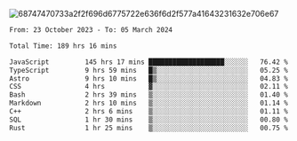 ![68747470733a2f2f696d6775722e636f6d2f577a41643231632e706e67](https://github.com/koreoxy/koreoxy/assets/73381115/a29b30a2-7b86-4bf1-a3b8-5e7cb8eb1ab0)




<!--START_SECTION:waka-->

```txt
From: 23 October 2023 - To: 05 March 2024

Total Time: 189 hrs 16 mins

JavaScript         145 hrs 17 mins ███████████████████░░░░░░   76.42 %
TypeScript         9 hrs 59 mins   █▒░░░░░░░░░░░░░░░░░░░░░░░   05.25 %
Astro              9 hrs 10 mins   █▒░░░░░░░░░░░░░░░░░░░░░░░   04.83 %
CSS                4 hrs           ▓░░░░░░░░░░░░░░░░░░░░░░░░   02.11 %
Bash               2 hrs 39 mins   ▒░░░░░░░░░░░░░░░░░░░░░░░░   01.40 %
Markdown           2 hrs 10 mins   ▒░░░░░░░░░░░░░░░░░░░░░░░░   01.14 %
C++                2 hrs 6 mins    ▒░░░░░░░░░░░░░░░░░░░░░░░░   01.11 %
SQL                1 hr 30 mins    ▒░░░░░░░░░░░░░░░░░░░░░░░░   00.80 %
Rust               1 hr 25 mins    ▒░░░░░░░░░░░░░░░░░░░░░░░░   00.75 %
```

<!--END_SECTION:waka-->
